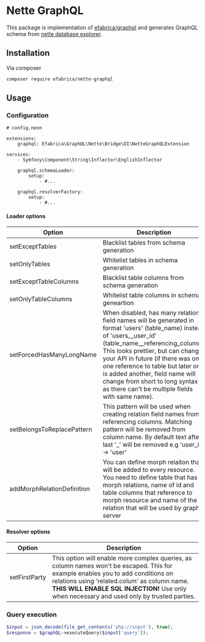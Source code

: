 # Nette GraphQL

This package is implementation of [efabrica/graphql](https://github.com/efabrica-team/graphql) and generates GraphQL
schema from [nette database explorer](https://doc.nette.org/en/database/explorer).

## Installation

Via composer

```sh
composer require efabrica/nette-graphql
```

## Usage

### Configuration

```neon
# config.neon

extensions:
    graphql: Efabrica\GraphQL\Nette\Bridge\DI\NetteGraphQLExtension
    
services:
    - Symfony\Component\String\Inflector\EnglishInflector

    graphql.schemaLoader:
        setup:
            - #...

    graphql.resolverFactory:
        setup:
            - #...
```

#### Loader options

| Option                     | Description                                                                                                                                                                                                                                                                                                                                                                                     |
|----------------------------|-------------------------------------------------------------------------------------------------------------------------------------------------------------------------------------------------------------------------------------------------------------------------------------------------------------------------------------------------------------------------------------------------|
| setExceptTables            | Blacklist tables from schema generation                                                                                                                                                                                                                                                                                                                                                         |
| setOnlyTables              | Whitelist tables in schema generation                                                                                                                                                                                                                                                                                                                                                           |
| setExceptTableColumns      | Blacklist table columns from schema generation                                                                                                                                                                                                                                                                                                                                                  |
| setOnlyTableColumns        | Whitelist table columns in schema geneartion                                                                                                                                                                                                                                                                                                                                                    |
| setForcedHasManyLongName   | When disabled, has many relation field names will be generated in format 'users' (table_name) instead of 'users__user_id' (table_name__referencing_column). This looks prettier, but can change your API in future (if there was only one reference to table but later on is added another, field name will change from short to long syntax as there can't be multiple fields with same name). |
| setBelongsToReplacePattern | This pattern will be used when creating relation field names from referencing columns. Matching pattern will be removed from column name. By default text after last '_' will be removed e.g 'user_id' -> 'user'                                                                                                                                                                                |
| addMorphRelationDefinition | You can define morph relaiton that will be added to every resource. You need to define table that has morph relations, name of id and table columns that reference to morph resource and name of the relation that will be used by graphql server                                                                                                                                               |

#### Resolver options

| Option        | Description                                                                                                                                                                                                                                                                     |
|---------------|---------------------------------------------------------------------------------------------------------------------------------------------------------------------------------------------------------------------------------------------------------------------------------|
| setFirstParty | This option will enable more complex queries, as column names won't be escaped. This for example enables you to add conditions on relations using 'related.colum' as column name. **THIS WILL ENABLE SQL INJECTION!** Use only when necessary and used only by trusted parties. |

### Query execution

```php
$input = json_decode(file_get_contents('php://input'), true);
$response = $graphQL->executeQuery($input['query']);
```
